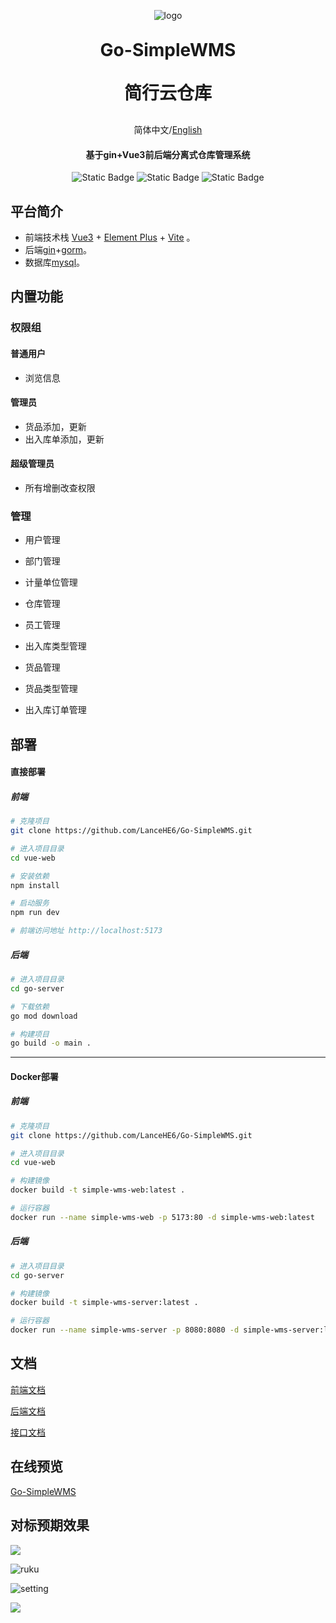 <p align="center">
<img alt="logo" src="./imgs/WMS-Logo.png">
</p>
<h1 align="center" style="margin: 30px 0 30px; font-weight: bold;">Go-SimpleWMS</h1>
<h1 align="center" style="margin: 30px 0 30px; font-weight: bold;">简行云仓库</h1>
<div align="center"> 


简体中文/[English](./README-EN.md) 
</div>
<h4 align="center">基于gin+Vue3前后端分离式仓库管理系统</h4>
<div align="center">

![Static Badge](https://img.shields.io/badge/Licence-MIT-blue)
![Static Badge](https://img.shields.io/badge/前端-vue-orange)
![Static Badge](https://img.shields.io/badge/后端-gin-green)

</div>


## 平台简介

* 前端技术栈 [Vue3](https://v3.cn.vuejs.org) + [Element Plus](https://element-plus.org/zh-CN) + [Vite](https://cn.vitejs.dev) 。
* 后端[gin](https://gin-gonic.com/zh-cn/)+[gorm](https://gorm.io/zh_CN/docs/index.html)。
* 数据库[mysql]([MySQL](https://www.mysql.com/cn/))。

## 内置功能

### 权限组

#### 普通用户

* 浏览信息

#### 管理员

* 货品添加，更新
* 出入库单添加，更新

#### 超级管理员

* 所有增删改查权限

### 管理

* 用户管理

* 部门管理

* 计量单位管理

* 仓库管理

* 员工管理

* 出入库类型管理

* 货品管理

* 货品类型管理

* 出入库订单管理

  

## 部署

#### 直接部署

##### 前端

```bash
# 克隆项目
git clone https://github.com/LanceHE6/Go-SimpleWMS.git

# 进入项目目录
cd vue-web

# 安装依赖
npm install

# 启动服务
npm run dev

# 前端访问地址 http://localhost:5173
```

##### 后端

```bash
# 进入项目目录
cd go-server

# 下载依赖
go mod download

# 构建项目
go build -o main .
```

----

#### Docker部署

##### 前端

```bash
# 克隆项目
git clone https://github.com/LanceHE6/Go-SimpleWMS.git

# 进入项目目录
cd vue-web

# 构建镜像
docker build -t simple-wms-web:latest .

# 运行容器
docker run --name simple-wms-web -p 5173:80 -d simple-wms-web:latest
```

##### 后端

```bash
# 进入项目目录
cd go-server

# 构建镜像
docker build -t simple-wms-server:latest .

# 运行容器
docker run --name simple-wms-server -p 8080:8080 -d simple-wms-server:latest
```



## 文档

[前端文档](./vue-web/README.md)

[后端文档](./go-server/README.md)

[接口文档](./go-server/api.md)


## 在线预览

[Go-SimpleWMS](https://lancehe6.github.io/Go-SimpleWMS/)



## 对标预期效果

![](./imgs/homepage.png)

![ruku](./imgs/ruku.png)

![setting](./imgs/setting.png)

![](./imgs/goods.png)




